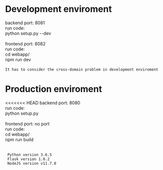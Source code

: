 # Development enviroment
backend port: 8081 <br>
run code: <br>
python setup.py --dev <br>
<br>
frontend port: 8082 <br>
run code: <br>
cd webapp/ <br>
npm run dev <br>
<br>
`It has to consider the cross-domain problem in development enviroment`
<br>
# Production enviroment
<<<<<<< HEAD
backend port: 8080 <br>
run code:  <br>
python setup.py <br>
<br>
frontend port: no port <br>
run code: <br>
cd webapp/ <br>
npm run build <br>
<br>
<br>
` Python version 3.6.5` <br>
` Flask version 1.0.2` <br>
` NodeJS version v11.7.0` <br>

